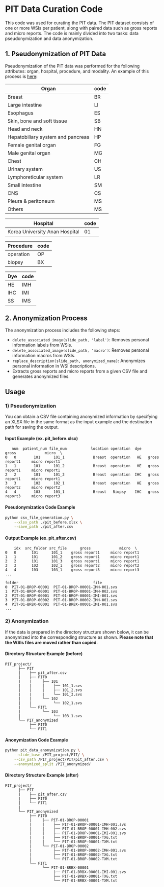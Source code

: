 # PIT Data Curation Code
This code was used for curating the PIT data. The PIT dataset consists of one or more WSIs per patient, along with paired data such as gross reports and micro reports. The code is mainly divided into two tasks: data pseudonymization and data anonymization.

## 1. Pseudonymization of PIT Data
Pseudonymization of the PIT data was performed for the following attributes: organ, hospital, procedure, and modality. An example of this process is [here](#1-pseudonymization):

| Organ                                  | code |
|--------------------------------------|--------|
| Breast                               | BR     |
| Large intestine                      | LI     |
| Esophagus                            | ES     |
| Skin, bone and soft tissue           | SB     |
| Head and neck                        | HN     |
| Hepatobiliary system and pancreas    | HP     |
| Female genital organ                 | FG     |
| Male genital organ                   | MG     |
| Chest                                | CH     |
| Urinary system                       | US     |
| Lymphoreticular system               | LR     |
| Small intestine                      | SM     |
| CNS                                  | CS     |
| Pleura & peritoneum                  | MS     |
| Others                               | MS     |

| Hospital                                  | code |
|--------------------------------------|--------|
| Korea University Anan Hospital       | 01     |

| Procedure                                  | code |
|--------------------------------------|--------|
| operation                            | OP     |
| biopsy                               | BX     |

| Dye                                  | code |
|--------------------------------------|--------|
| HE                                   | IMH    |
| IHC                                  | IMI    |
| SS                                   | IMS    |

## 2. Anonymization Process
The anonymization process includes the following steps:

- `delete_associated_image(slide_path, 'label')`: Removes personal information labels from WSIs.
- `delete_associated_image(slide_path, 'macro')`: Removes personal information macros from WSIs.
- `replace_description(slide_path, anonymized_name)`: Anonymizes personal information in WSI descriptions.
- Extracts gross reports and micro reports from a given CSV file and generates anonymized files.

## Usage

### 1) Pseudonymization
You can obtain a CSV file containing anonymized information by specifying an XLSX file in the same format as the input example and the destination path for saving the output.

#### Input Example (ex. pit_before.xlsx)
```
   num  patient_num file_num           location operation  dye      gross             micro  \
0   0        101      101_1             Breast  operation   HE   gross report1     micro report1
1   1        101      101_2             Breast  operation   HE   gross report1     micro report1
2   2        101      101_3             Breast  operation  IHC   gross report1     micro report1
3   3        102      102_1             Breast  operation   HE   gross report2     micro report2
4   4        103      103_1             Breast   Biopsy    IHC   gross report3     micro report3
```

#### Pseudonymization Code Example

```bash
python csv_file_generation.py \
    --xlsx_path ./pit_before.xlsx \
    --save_path ./pit_after.csv
```

#### Output Example (ex. pit_after.csv)
```
    idx  src_folder src_file      gross             micro  \
0   0       101      101_1    gross report1     micro report1
1   1       101      101_2    gross report1     micro report1
2   2       101      101_3    gross report1     micro report1
3   3       102      102_1    gross report2     micro report2
4   4       103      103_1    gross report3     micro report3
...

folder                                  file  
0  PIT-01-BROP-00001  PIT-01-BROP-00001-IMH-001.svs  
1  PIT-01-BROP-00001  PIT-01-BROP-00001-IMH-002.svs
2  PIT-01-BROP-00001  PIT-01-BROP-00001-IMI-001.svs
3  PIT-01-BROP-00002  PIT-01-BROP-00002-IMH-001.svs
4  PIT-01-BRBX-00001  PIT-01-BRBX-00001-IMI-001.svs
...
```

### 2) Anonymization
If the data is prepared in the directory structure shown below, it can be anonymized into the corresponding structure as shown. **Please note that the WSIs files are moved rather than copied**.

#### Directory Structure Example (before)
```
PIT_project/
      ├── PIT
      |    ├── pit_after.csv
      |    ├── PIT0
      |    |     ├── 101
      |    |     |    ├── 101_1.svs
      |    |     |    ├── 101_2.svs
      |    |     |    └── 101_3.svs
      |    |     └── 102
      |    |          └── 102_1.svs
      |    └── PIT1
      |          └── 103
      |               └── 103_1.svs
      └── PIT_anonymized
           ├── PIT0
           └── PIT1
```

#### Anonymization Code Example
```bash
python pit_data_anonymization.py \
    --slide_base /PIT_project/PIT/ \
    --csv_path /PIT_project/PIT/pit_after.csv \
    --anonymized_split /PIT_anonymized/
```

#### Directory Structure Example (after)
```
PIT_project/
      ├── PIT
      |    ├── pit_after.csv
      |    ├── PIT0
      |    └── PIT1
      | 
      └── PIT_anonymized
           ├── PIT0
           |     ├── PIT-01-BROP-00001
           |     |    ├── PIT-01-BROP-00001-IMH-001.svs
           |     |    ├── PIT-01-BROP-00001-IMH-002.svs
           |     |    ├── PIT-01-BROP-00001-IMI-001.svs
           |     |    ├── PIT-01-BROP-00001-TXG.txt
           |     |    └── PIT-01-BROP-00001-TXM.txt
           |     └── PIT-01-BROP-00002
           |          ├── PIT-01-BROP-00002-IMH-001.svs
           |          ├── PIT-01-BROP-00002-TXG.txt
           |          └── PIT-01-BROP-00002-TXM.txt
           └── PIT1
                 └── PIT-01-BRBX-00001
                      ├── PIT-01-BRBX-00001-IMI-001.svs
                      ├── PIT-01-BRBX-00001-TXG.txt
                      └── PIT-01-BRBX-00001-TXM.txt
```
